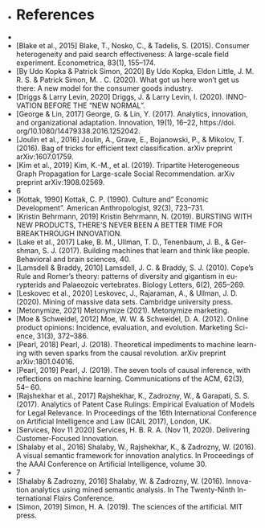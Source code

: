 - # References
- 
- [Blake et al., 2015] Blake, T., Nosko, C., & Tadelis, S. (2015). Consumer heterogeneity and paid search effectiveness: A large-scale field experiment. Econometrica, 83(1), 155–174.
- [By Udo Kopka & Patrick Simon, 2020] By Udo Kopka, Eldon Little, J. M. R. S. & Patrick Simon, M. . C. (2020). What got us here won’t get us there: A new model for the consumer goods industry.
- [Driggs & Larry Levin, 2020] Driggs, J. & Larry Levin, I. (2020). INNO- VATION BEFORE THE “NEW NORMAL”.
- [George & Lin, 2017] George, G. & Lin, Y. (2017). Analytics, innovation, and organizational adaptation. Innovation, 19(1), 16–22, https://doi. org/10.1080/14479338.2016.1252042.
- [Joulin et al., 2016] Joulin, A., Grave, E., Bojanowski, P., & Mikolov, T. (2016). Bag of tricks for efficient text classification. arXiv preprint arXiv:1607.01759.
- [Kim et al., 2019] Kim, K.-M., et al. (2019). Tripartite Heterogeneous Graph Propagation for Large-scale Social Recommendation. arXiv preprint arXiv:1908.02569.
- 6
- [Kottak, 1990] Kottak, C. P. (1990). Culture and” Economic Development”. American Anthropologist, 92(3), 723–731.
- [Kristin Behrmann, 2019] Kristin Behrmann, N. (2019). BURSTING WITH NEW PRODUCTS, THERE’S NEVER BEEN A BETTER TIME FOR BREAKTHROUGH INNOVATION.
- [Lake et al., 2017] Lake, B. M., Ullman, T. D., Tenenbaum, J. B., & Ger- shman, S. J. (2017). Building machines that learn and think like people. Behavioral and brain sciences, 40.
- [Lamsdell & Braddy, 2010] Lamsdell, J. C. & Braddy, S. J. (2010). Cope’s Rule and Romer’s theory: patterns of diversity and gigantism in eu- rypterids and Palaeozoic vertebrates. Biology Letters, 6(2), 265–269.
- [Leskovec et al., 2020] Leskovec, J., Rajaraman, A., & Ullman, J. D. (2020). Mining of massive data sets. Cambridge university press.
- [Metonymize, 2021] Metonymize (2021). Metonymize marketing.
- [Moe & Schweidel, 2012] Moe, W. W. & Schweidel, D. A. (2012). Online product opinions: Incidence, evaluation, and evolution. Marketing Sci- ence, 31(3), 372–386.
- [Pearl, 2018] Pearl, J. (2018). Theoretical impediments to machine learn- ing with seven sparks from the causal revolution. arXiv preprint arXiv:1801.04016.
- [Pearl, 2019] Pearl, J. (2019). The seven tools of causal inference, with reflections on machine learning. Communications of the ACM, 62(3), 54– 60.
- [Rajshekhar et al., 2017] Rajshekhar, K., Zadrozny, W., & Garapati, S. S. (2017). Analytics of Patent Case Rulings: Empirical Evaluation of Models for Legal Relevance. In Proceedings of the 16th International Conference on Artificial Intelligence and Law (ICAIL 2017), London, UK.
- [Services, Nov 11 2020] Services, H. B. R. A. (Nov 11, 2020). Delivering Customer-Focused Innovation.
- [Shalaby et al., 2016] Shalaby, W., Rajshekhar, K., & Zadrozny, W. (2016). A visual semantic framework for innovation analytics. In Proceedings of the AAAI Conference on Artificial Intelligence, volume 30.
- 7
- [Shalaby & Zadrozny, 2016] Shalaby, W. & Zadrozny, W. (2016). Innova- tion analytics using mined semantic analysis. In The Twenty-Ninth In- ternational Flairs Conference.
- [Simon, 2019] Simon, H. A. (2019). The sciences of the artificial. MIT press.
